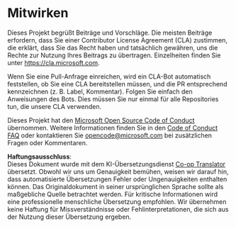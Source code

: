 <!--
CO_OP_TRANSLATOR_METADATA:
{
  "original_hash": "61aff2b3273d4ab66709493b43f91ca1",
  "translation_date": "2025-08-24T20:51:32+00:00",
  "source_file": "CONTRIBUTING.md",
  "language_code": "de"
}
-->
# Mitwirken

Dieses Projekt begrüßt Beiträge und Vorschläge. Die meisten Beiträge erfordern, dass Sie einer Contributor License Agreement (CLA) zustimmen, die erklärt, dass Sie das Recht haben und tatsächlich gewähren, uns die Rechte zur Nutzung Ihres Beitrags zu übertragen. Einzelheiten finden Sie unter https://cla.microsoft.com.

Wenn Sie eine Pull-Anfrage einreichen, wird ein CLA-Bot automatisch feststellen, ob Sie eine CLA bereitstellen müssen, und die PR entsprechend kennzeichnen (z. B. Label, Kommentar). Folgen Sie einfach den Anweisungen des Bots. Dies müssen Sie nur einmal für alle Repositories tun, die unsere CLA verwenden.

Dieses Projekt hat den [Microsoft Open Source Code of Conduct](https://opensource.microsoft.com/codeofconduct/) übernommen. Weitere Informationen finden Sie in den [Code of Conduct FAQ](https://opensource.microsoft.com/codeofconduct/faq/) oder kontaktieren Sie [opencode@microsoft.com](mailto:opencode@microsoft.com) bei zusätzlichen Fragen oder Kommentaren.

**Haftungsausschluss**:  
Dieses Dokument wurde mit dem KI-Übersetzungsdienst [Co-op Translator](https://github.com/Azure/co-op-translator) übersetzt. Obwohl wir uns um Genauigkeit bemühen, weisen wir darauf hin, dass automatisierte Übersetzungen Fehler oder Ungenauigkeiten enthalten können. Das Originaldokument in seiner ursprünglichen Sprache sollte als maßgebliche Quelle betrachtet werden. Für kritische Informationen wird eine professionelle menschliche Übersetzung empfohlen. Wir übernehmen keine Haftung für Missverständnisse oder Fehlinterpretationen, die sich aus der Nutzung dieser Übersetzung ergeben.